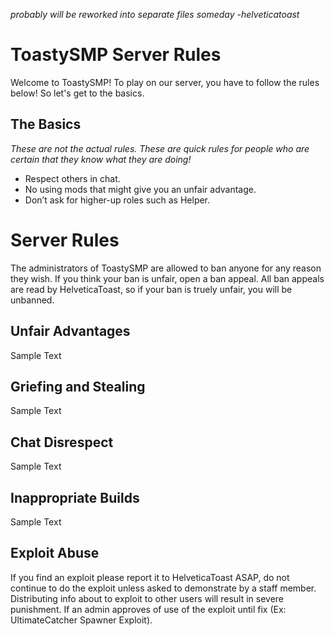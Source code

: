 *probably will be reworked into separate files someday -helveticatoast*
# ToastySMP Server Rules
Welcome to ToastySMP! To play on our server, you have to follow the rules below! So let's get to the basics.

## The Basics

*These are not the actual rules. These are quick rules for people who are certain that they know what they are doing!*

* Respect others in chat.
* No using mods that might give you an unfair advantage.
* Don’t ask for higher-up roles such as Helper.

# Server Rules
The administrators of ToastySMP are allowed to ban anyone for any reason they wish. If you think your ban is unfair, open a ban appeal. All ban appeals are read by HelveticaToast, so if your ban is truely unfair, you will be unbanned.

## Unfair Advantages
Sample Text

## Griefing and Stealing
Sample Text

## Chat Disrespect
Sample Text

## Inappropriate Builds
Sample Text

## Exploit Abuse
If you find an exploit please report it to HelveticaToast ASAP, do not continue to do the exploit unless asked to demonstrate by a staff member. Distributing info about to exploit to other users will result in severe punishment. If an admin approves of use of the exploit until fix (Ex: UltimateCatcher Spawner Exploit).
